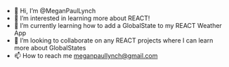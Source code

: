 - 👋 Hi, I’m @MeganPaulLynch
- 👀 I’m interested in learning more about REACT!
- 🌱 I’m currently learning how to add a GlobalState to my REACT Weather App
- 💞️ I’m looking to collaborate on any REACT projects where I can learn more about GlobalStates
- 📫 How to reach me meganpaullynch@gmail.com

<!---
MeganPaulLynch/MeganPaulLynch is a ✨ special ✨ repository because its `README.md` (this file) appears on your GitHub profile.
You can click the Preview link to take a look at your changes.
--->
